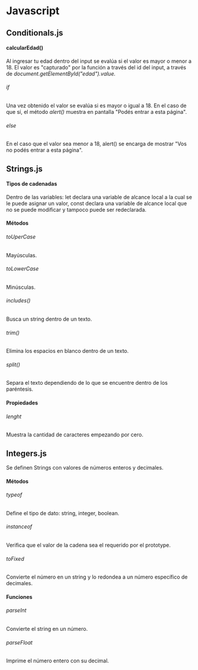 # Javascript

## Conditionals.js
#### calcularEdad()
Al ingresar tu edad dentro del input se evalúa si el valor es mayor o menor a 18. El valor es "capturado" por la función a través del id del input, a través de *document.getElementById("edad").value.* 
###### if
Una vez obtenido el valor se evalúa si es mayor o igual a 18. En el caso de que sí, el método *alert()* muestra en pantalla "Podés entrar a esta página".
###### else
En el caso que el valor sea menor a 18, alert() se encarga de mostrar "Vos no podés entrar a esta página". 

## Strings.js 
#### Tipos de cadenadas
Dentro de las variables: let declara una variable de alcance local a la cual se le puede asignar un valor, const declara una variable de alcance local que no se puede modificar y tampoco puede ser redeclarada. 


#### Métodos
###### toUperCase
Mayúsculas. 
###### toLowerCase
Minúsculas. 
###### includes() 
Busca un string dentro de un texto. 
###### trim()
Elimina los espacios en blanco dentro de un texto.
###### split()
Separa el texto dependiendo de lo que se encuentre dentro de los paréntesis. 

#### Propiedades
###### lenght
Muestra la cantidad de caracteres empezando por cero. 

## Integers.js
Se definen Strings con valores de números enteros y decimales.

#### Métodos
###### typeof
Define el tipo de dato: string, integer, boolean.
###### instanceof 
Verifica que el valor de la cadena sea el requerido por el prototype. 
###### toFixed 
Convierte el número en un string y lo redondea a un número específico de decimales.  


#### Funciones
###### parseInt
Convierte el string en un número.
###### parseFloat 
Imprime el número entero con su decimal.





